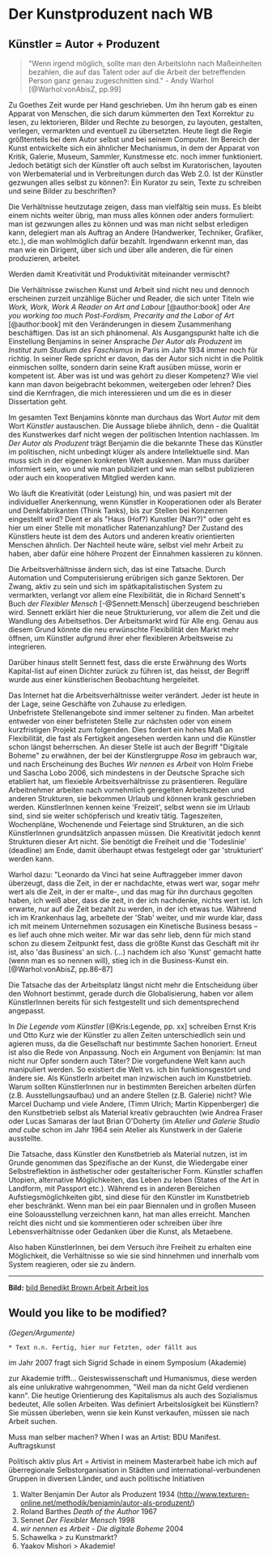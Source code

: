 # Der Kunstproduzent nach WB

## Künstler = Autor + Produzent 

> "Wenn irgend möglich, sollte man den Arbeitslohn nach Maßeinheiten bezahlen, die auf das Talent oder auf die Arbeit der betreffenden Person ganz genau zugeschnitten sind." - Andy Warhol
[@Warhol:vonAbisZ, pp.99]


Zu Goethes Zeit wurde per Hand geschrieben. Um ihn herum gab es einen Apparat von Menschen, die sich darum kümmerten den Text Korrektur zu lesen, 
zu lektorieren, Bilder und Rechte zu besorgen, zu layouten, gestalten, verlegen, vermarkten und eventuell zu übersetzten. Heute liegt die Regie größtenteils bei 
dem Autor selbst und bei seinem Computer. Im Bereich der Kunst entwickelte sich ein ähnlicher Mechanismus, in dem der Apparat von Kritik, Galerie, Museum, 
Sammler, Kunstmesse etc. noch immer funktioniert. Jedoch betätigt sich der Künstler oft auch selbst im Kuratorischen, layouten von Werbematerial und in 
Verbreitungen durch das Web 2.0. Ist der Künstler gezwungen alles selbst zu können?: Ein Kurator zu sein, Texte zu schreiben und seine Bilder zu beschriften?

Die Verhältnisse heutzutage zeigen, dass man vielfältig sein muss. Es bleibt einem nichts weiter übrig, man muss alles können oder anders formuliert: 
man ist gezwungen alles zu können und was man nicht selbst erledigen kann, delegiert man als Auftrag an Andere (Handwerker, Techniker, Grafiker, etc.), 
die man wohlmöglich dafür bezahlt. Irgendwann erkennt man, das man wie ein Dirigent, über sich und über alle anderen, die für einen produzieren, arbeitet.
 
Werden damit Kreativität und Produktivität miteinander vermischt?

Die Verhältnisse zwischen Kunst und Arbeit sind nicht neu und dennoch erscheinen zurzeit unzählige Bücher und Reader, die sich unter Titeln wie *Work, Work,
Work A Reader on Art and Labour* [@author:book] oder *Are you working too much Post-Fordism, Precarity and the Labor of Art* [@author:book] mit den 
Veränderungen in diesem Zusammenhang beschäftigen. Das ist an sich phänomenal. Als Ausgangspunkt halte ich die Einstellung Benjamins in seiner 
Ansprache *Der Autor als Produzent* im *Institut zum Studium des Faschismus* in Paris im Jahr 1934 immer noch für richtig. In seiner Rede spricht er davon, das der Autor 
sich nicht in die Politik einmischen sollte, sondern darin seine Kraft ausüben müsse, worin er kompetent ist. Aber was ist und was gehört zu dieser Kompetenz? Wie viel kann 
man davon beigebracht bekommen, weitergeben oder lehren? Dies sind die Kernfragen, die mich interessieren und um die es in dieser Dissertation geht. 

Im gesamten Text Benjamins könnte man durchaus das Wort *Autor* mit dem Wort *Künstler* austauschen. Die Aussage bliebe ähnlich, denn - 
die Qualität des Kunstwerkes darf nicht wegen der politischen Intention nachlassen. Im *Der Autor als Produzent* trägt Benjamin die die bekannte These 
das Künstler im politischen, nicht unbedingt klüger als andere Intellektuelle sind. Man muss sich in der eigenen konkreten Welt auskennen. 
Man muss darüber informiert sein, wo und wie man publiziert und wie man selbst publizieren oder auch ein kooperativen Mitglied werden kann. 
 
Wo läuft die Kreativität (oder Leistung) hin, und was pasiert mit der individueller Anerkennung, wenn Künstler in Kooperationen oder als Berater 
und Denkfabrikanten (Think Tanks), bis zur Stellen bei Konzernen eingestellt wird? Dient er als "Haus (Hof?) Kunstler (Narr?)" oder geht es hier 
um einer Stelle mit monatlicher Ratenanzahlung? Der Zustand des Künstlers heute ist dem des Autors und anderen kreativ orientierten Menschen ähnlich. 
Der Nachteil heute wäre, selbst viel mehr Arbeit zu haben, aber dafür eine höhere Prozent der Einnahmen kassieren zu können. 

Die Arbeitsverhältnisse ändern sich, das ist eine Tatsache. Durch Automation und Computerisierung erübrigen sich ganze Sektoren.
Der Zwang, aktiv zu sein und sich im spätkapitalistischen System zu vermarkten, verlangt vor allem eine Flexibilität, die in 
Richard Sennett's Buch *der Flexibler Mensch* [-@Sennett:Mensch] überzeugend beschrieben wird. Sennett erklärt hier die neue 
Strukturierung, vor allem die Zeit und die Wandlung des Arbeitsethos. Der Arbeitsmarkt wird für Alle eng. Genau aus diesem Grund 
könnte die neu erwünschte Flexibilität den Markt mehr öffnen, um Künstler aufgrund ihrer eher flexibleren Arbeitsweise zu integrieren. 

Darüber hinaus stellt Sennett fest, dass die erste Erwähnung des Worts Kapital-list auf einen Dichter zurück zu führen ist, das heisst, der Begriff 
wurde aus einer künstlerischen Beobachtung hergeleitet. 

Das Internet hat die Arbeitsverhältnisse weiter verändert. Jeder ist heute in der Lage, seine Geschäfte von Zuhause zu erledigen.  
Unbefristete Stellenangebote sind immer seltener zu finden. Man arbeitet entweder von einer befristeten Stelle zur nächsten oder von einem kurzfristigen 
Projekt zum folgenden. Dies fordert ein hohes Maß an Flexibilität, die fast als Fertigkeit angesehen werden kann und die Künstler schon längst
beherrschen. An dieser Stelle ist auch der Begriff "Digitale Boheme" zu erwähnen, der bei der Künstlergruppe *Rosa* im gebrauch war, 
und nach Erscheinung des Buches *Wir nennen es Arbeit* von Holm Friebe und Sascha Lobo 2006, sich mindestens in der Deutsche Sprache 
sich etabliert hat, um flexieble Arbeitsverhältnisse zu präsentieren. Reguläre Arbeitnehmer arbeiten nach vornehmlich geregelten 
Arbeitszeiten und anderen Strukturen, sie bekommen Urlaub und können krank geschrieben werden. KünstlerInnen kennen keine 'Freizeit', 
selbst wenn sie im Urlaub sind, sind sie weiter schöpferisch und kreativ tätig. Tageszeiten, Wochenpläne, Wochenende und Feiertage sind Strukturen, 
an die sich KünstlerInnen grundsätzlich anpassen müssen. Die Kreativität jedoch kennt Strukturen dieser Art nicht. Sie benötigt die Freiheit und die 
'Todeslinie' (deadline) am Ende, damit überhaupt etwas festgelegt oder gar 'strukturiert' werden kann.

Warhol dazu: "Leonardo da Vinci hat seine Auftraggeber immer davon überzeugt, dass die Zeit, in der er nachdachte, etwas wert war, sogar mehr wert als die Zeit, 
in der er malte-, und das mag für ihn durchaus gegolten haben, ich weiß aber, dass die zeit, in der ich nachdenke, nichts wert ist. Ich erwarte, nur auf die Zeit 
bezahlt zu werden, in der ich etwas tue. Während ich im Krankenhaus lag, arbeitete der 'Stab' weiter, und mir wurde klar, dass ich mit meinem Unternehmen sozusagen 
ein Kinetische Business besass – es lief auch ohne mich weiter. Mir war das sehr lieb, denn für mich stand schon zu diesem Zeitpunkt fest, dass die größte Kunst 
das Geschäft mit ihr ist, also 'das Business' an sich. (…) nachdem ich also 'Kunst' gemacht hatte (wenn man es so nennen will), 
stieg ich in die Business-Kunst ein. [@Warhol:vonAbisZ, pp.86–87]

Die Tatsache das der Arbeitsplatz längst nicht mehr die Entscheidung über den Wohnort bestimmt, gerade durch die 
Globalisierung, haben vor allem KünstlerInnen bereits für sich festgestellt und sich dementsprechend angepasst. 

In *Die Legende vom Künstler* [@Kris:Legende, pp. xx] schreiben Ernst Kris und Otto Kurz wie der Künstler zu allen Zeiten unterschiedlich sein und agieren muss, 
da die Gesellschaft nur bestimmte Sachen honoriert. Erneut ist also die Rede von Anpassung. Noch ein Argument von Benjamin: Ist man nicht nur Opfer 
sondern auch Täter? Die vorgefundene Welt kann auch manipuliert werden. So existiert die Welt vs. ich bin funktionsgestört und ändere sie.
Als KünstlerIn arbeitet man inzwischen auch im Kunstbetrieb. Warum sollten KünstlerInnen nur in bestimmten Bereichen arbeiten dürfen (z.B. Ausstellungsaufbau) 
und an andere Stellen (z.B. Galerie) nicht? Wie Marcel Duchamp und viele Andere, (Timm Ulrich; Martin Kippenberger) die den Kunstbetrieb selbst als Material kreativ 
gebrauchten (wie Andrea Fraser oder Lucas Samaras der laut Brian O'Doherty (im *Atelier und Galerie Studio and cube* schon im Jahr 1964 sein Atelier als Kunstwerk in der 
Galerie ausstellte. 

Die Tatsache, dass Künstler den Kunstbetrieb als Material nutzen, ist im Grunde genommen das Spezifische an der Kunst, die Wiedergabe einer 
Selbstreflektion in ästhetischer oder gestalterischer Form. Künstler schaffen Utopien, alternative Möglichkeiten, das Leben zu leben (States 
of the Art in Landform, mit Passport etc.). Während es in anderen Bereichen Aufstiegsmöglichkeiten gibt, sind diese für den Künstler im Kunstbetrieb eher beschränkt. 
Wenn man bei ein paar Biennalen und in großen Museen eine Soloausstellung verzeichnen kann, hat man alles erreicht. Manchen reicht dies nicht und sie kommentieren 
oder schreiben über ihre Lebensverhältnisse oder Gedanken über die Kunst, als Metaebene.

Also haben KünstlerInnen, bei dem Versuch ihre Freiheit zu erhalten eine Möglichkeit, die Verhältnisse so wie sie sind hinnehmen und innerhalb vom System reagieren,
oder sie zu ändern.

---

**Bild:** [bild Benedikt Brown Arbeit Arbeit los]()




## Would you like to be modified? 
*(Gegen/Argumente)*

~~~~~~~~~~~~~~~~~~~~~~~~~~~~~~~~~~~~~~~~~~~~~~~~~~
* Text n.n. Fertig, hier nur Fetzten, oder fällt aus
~~~~~~~~~~~~~~~~~~~~~~~~~~~~~~~~~~~~~~~~~~~~~~~~~~

im Jahr 2007 fragt sich Sigrid Schade in einem Symposium  (Akademie)

zur Akademie trifft... Geisteswissenschaft und Humanismus, diese werden als eine unlukrative wahrgenommen, "Weil man da nicht Geld verdienen kann". 
Die heutige Orientierung des Kapitalismus als auch des Sozialismus bedeutet, Alle sollen Arbeiten. Was definiert Arbeitslosigkeit 
bei Künstlern? Sie müssen überleben, wenn sie kein Kunst verkaufen, müssen sie nach Arbeit suchen. 

Muss man selber machen? When I was an Artist: BDU Manifest. Auftragskunst

Politisch aktiv plus Art = Artivist
in meinem Masterarbeit habe ich mich auf überregionale Selbstorganisation in Städten und international-verbundenen Gruppen in diversen Länder, und auch politische Initiativen

1. Walter Benjamin Der Autor als Produzent 1934 (http://www.texturen-online.net/methodik/benjamin/autor-als-produzent/)
1. Roland Barthes *Death of the Author* 1967
1. Sennet *Der Flexibler Mensch* 1998
1. *wir nennen es Arbeit - Die digitale Boheme* 2004
1. Schawelka > zu Kunstmarkt?
1. Yaakov Mishori > Akademie!
